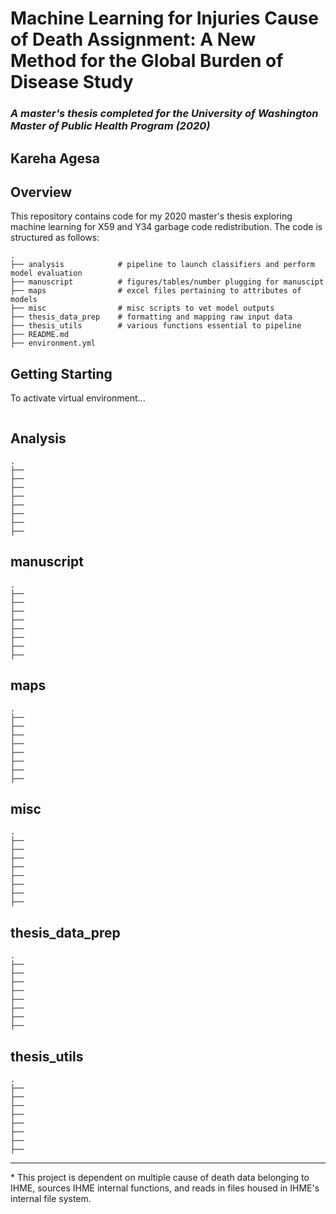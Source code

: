 # Machine Learning for Injuries Cause of Death Assignment: A New Method for the Global Burden of Disease Study
### _A master's thesis completed for the University of Washington Master of Public Health Program (2020)_
## Kareha Agesa

## Overview
This repository contains code for my 2020 master's thesis exploring machine learning for X59 and Y34 garbage code redistribution. The code is structured as follows:
```
.
├── analysis            # pipeline to launch classifiers and perform model evaluation
├── manuscript          # figures/tables/number plugging for manuscipt
├── maps                # excel files pertaining to attributes of models
├── misc                # misc scripts to vet model outputs
├── thesis_data_prep    # formatting and mapping raw input data
├── thesis_utils        # various functions essential to pipeline
├── README.md 
├── environment.yml 
```

## Getting Starting
To activate virtual environment...
```bash

```


## Analysis
```
.
├── 
├── 
├── 
├── 
├── 
├── 
├── 
├── 
```


## manuscript
```
.
├── 
├── 
├── 
├── 
├── 
├── 
├── 
├── 
```

## maps
```
.
├── 
├── 
├── 
├── 
├── 
├── 
├── 
├── 
```
## misc
```
.
├── 
├── 
├── 
├── 
├── 
├── 
├── 
├── 
```

## thesis_data_prep
```
.
├── 
├── 
├── 
├── 
├── 
├── 
├── 
├── 
```

## thesis_utils
```
.
├── 
├── 
├── 
├── 
├── 
├── 
├── 
├── 
```
-----
\* This project is dependent on multiple cause of death data belonging to IHME, sources IHME internal functions, and reads in files housed in IHME's internal file system.



